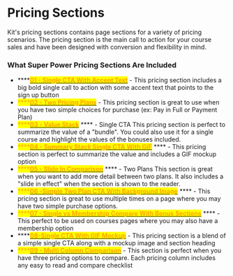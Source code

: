 # Pricing Sections

Kit's pricing sections contains page sections for a variety of pricing scenarios. The pricing section is the main call to action for your course sales and have been designed with conversion and flexibility in mind.



### What Super Power Pricing Sections Are Included&#x20;

* ****[<mark style="color:orange;">**01 - Single CTA With Accent Text**</mark>](01-single-cta-with-accent-text.md) <mark style="color:orange;"></mark> - This pricing section includes a big bold single call to action with some accent text that points to the sign up button
* <mark style="color:orange;">****</mark>[<mark style="color:orange;">**02 - Two Pricing Plans**</mark>](02-two-pricing-plans.md) -  This pricing section is great to use when you have two simple choices for purchase (ex: Pay in Full or Payment Plan)
* <mark style="color:orange;">****</mark>[<mark style="color:orange;">**03 - Value Stack**</mark>](03-value-stack-single-cta.md) **** - Single CTA This pricing section is perfect to summarize the value of a "bundle". You could also use it for a single course and highlight the values of the bonuses included.
* <mark style="color:orange;">****</mark>[<mark style="color:orange;">**04 - Summary Stack Single CTA With GIF**</mark>](04-summary-stack-single-cta-with-gif.md) **** - This pricing section is perfect to summarize the value and includes a GIF mockup option
* <mark style="color:orange;">****</mark>[<mark style="color:orange;">**05 - Slide In Comparison**</mark>](05-slide-in-comparison-two-plans.md) **** - Two Plans This section is great when you want to add more detail between two plans. It also includes a "slide in effect" when the section is shown to the reader.
* <mark style="color:orange;">****</mark>[<mark style="color:orange;">**06 -Simple Two Plan CTA With Background Image**</mark>](06-simple-two-plan-cta-with-background-image.md) **** - This pricing section is great to use multiple times on a page where you may have two simple purchase options.
* <mark style="color:orange;">****</mark>[<mark style="color:orange;">**07 - Single vs Membership Compare With Bonus Sections**</mark>](07-single-vs-membership-compare-with-bonus-sections.md) **** - This perfect to be used on courses pages where you may also have a membership option
* ****[<mark style="color:orange;">**08-Single CTA With GIF Mockup**</mark>](08-single-cta-with-gif-mockup.md) <mark style="color:orange;"></mark> - This pricing section is a blend of a simple single CTA along with a mockup image and section heading
* <mark style="color:orange;">****</mark>[<mark style="color:orange;">**09 - Multi Column Comparison**</mark>](09-multi-column-comparison.md) - This section is perfect when you have three pricing options to compare. Each pricing column includes any easy to read and compare checklist
